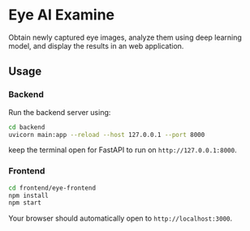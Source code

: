# Eye AI Examine

Obtain newly captured eye images, analyze them using deep learning model, and display the results in an web application.

## Usage
### Backend

Run the backend server using:

```bash
cd backend
uvicorn main:app --reload --host 127.0.0.1 --port 8000
```

keep the terminal open for FastAPI to run on `http://127.0.0.1:8000`.

### Frontend

```bash
cd frontend/eye-frontend
npm install
npm start
```

Your browser should automatically open to `http://localhost:3000`.

